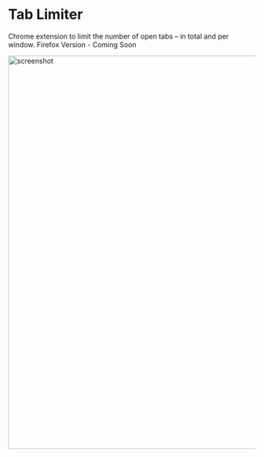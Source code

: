 # Tab Limiter
Chrome extension to limit the number of open tabs – in total and per window.
Firefox Version - Coming Soon

<img width="1280" height="800" alt="screenshot" src="https://github.com/user-attachments/assets/16b3e2e8-ed33-4d10-b996-88c2cf8da825" />
